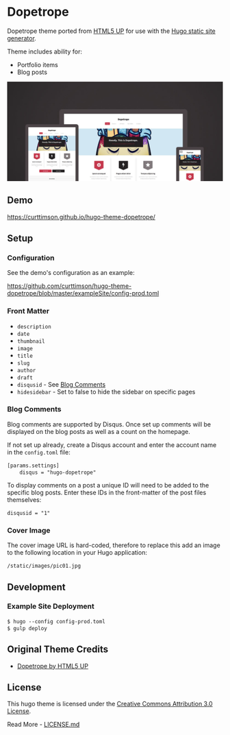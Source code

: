 # Dopetrope

Dopetrope theme ported from [HTML5 UP](https://html5up.net/) for use with the [Hugo static site generator](https://gohugo.io/).

Theme includes ability for:

 - Portfolio items
 - Blog posts

![](images/device-screenshots.png)

## Demo

https://curttimson.github.io/hugo-theme-dopetrope/

## Setup

### Configuration

See the demo's configuration as an example:

https://github.com/curttimson/hugo-theme-dopetrope/blob/master/exampleSite/config-prod.toml

### Front Matter

 - `description`
 - `date`
 - `thumbnail`
 - `image`
 - `title`
 - `slug`
 - `author`
 - `draft`
 - `disqusid` - See [Blog Comments](#blog-comments)
 - `hidesidebar` - Set to false to hide the sidebar on specific pages

### Blog Comments

Blog comments are supported by Disqus. Once set up comments will be displayed on the blog posts as well as a count on the homepage.

If not set up already, create a Disqus account and enter the account name in the `config.toml` file:

```
[params.settings]
    disqus = "hugo-dopetrope"
```

To display comments on a post a unique ID will need to be added to the specific blog posts. Enter these IDs in the front-matter of the post files themselves:

```
disqusid = "1"
```

### Cover Image

The cover image URL is hard-coded, therefore to replace this add an image to the following location in your Hugo application:

```
/static/images/pic01.jpg
```

## Development

### Example Site Deployment

```
$ hugo --config config-prod.toml
$ gulp deploy
```

## Original Theme Credits

 - [Dopetrope by HTML5 UP](https://html5up.net/dopetrope)

## License

This hugo theme is licensed under the [Creative Commons Attribution 3.0 License](https://creativecommons.org/licenses/by/3.0/). 

Read More - [LICENSE.md](LICENSE.md)